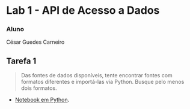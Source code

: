 # Lab 1 - API de Acesso a Dados
### Aluno
César Guedes Carneiro
## Tarefa 1
> Das fontes de dados disponíveis, tente encontrar fontes com formatos diferentes e importá-las via Python. Busque pelo menos dois formatos.
* [Notebook em Python](notebook/tarefa1/).
